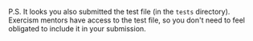 P.S. It looks you also submitted the test file (in the `tests` directory). Exercism mentors have access to the test file, so you don't need to feel obligated to include it in your submission.